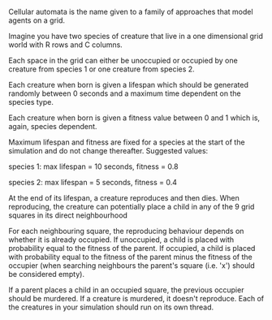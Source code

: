 Cellular automata is the name given to a family of approaches that model agents on a grid. 

Imagine you have two species of creature that live in a one dimensional grid world with R rows and C columns. 

Each space in the grid can either be unoccupied or occupied by one creature from species 1 or one creature from species 2. 

Each creature when born is given a lifespan which should be generated randomly  between 0 seconds and a maximum time dependent on the species type. 

Each creature when born is given a fitness value between 0 and 1 which is, again, species dependent. 

Maximum lifespan and fitness are fixed for a species at the start of the simulation and do not change thereafter. Suggested values:  

species 1: max lifespan = 10 seconds, fitness = 0.8 

species 2: max lifespan = 5 seconds, fitness = 0.4 

At the end of its lifespan, a creature reproduces and then dies. 
When reproducing, the creature can potentially place a child in any of the 9 grid squares in its direct neighbourhood 

For each neighbouring square, the reproducing behaviour depends on whether it is already occupied. If unoccupied, a child is placed with probability equal to the fitness of the parent. If occupied, a child is placed with probability equal to the fitness of the parent minus the fitness of the occupier (when searching neighbours the parent's square (i.e. 'x') should be considered empty). 

If a parent places a child in an occupied square, the previous occupier should be murdered. If a creature is murdered, it doesn't reproduce. 
Each of the creatures in your simulation should run on its own thread.  
